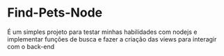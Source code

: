 # Find-Pets-Node
É um simples projeto para testar minhas habilidades com nodejs e implementar funções de busca e fazer a criação das views para interagir com o back-end
